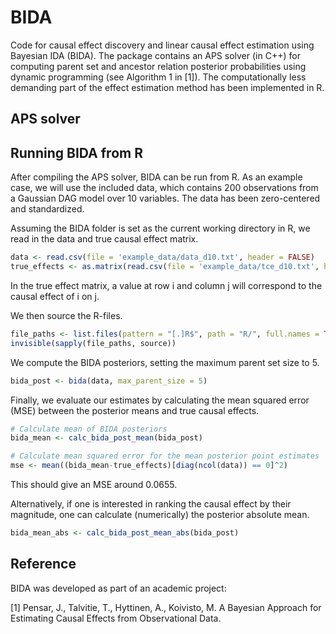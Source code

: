 # BIDA
Code for causal effect discovery and linear causal effect estimation using Bayesian IDA (BIDA). The package contains an APS solver (in C++) for computing parent set and ancestor relation posterior probabilities using dynamic programming (see Algorithm 1 in [1]). The computationally less demanding part of the effect estimation method has been implemented in R.

## APS solver

## Running BIDA from R

After compiling the APS solver, BIDA can be run from R. As an example case, we will use the included data, which contains 200 observations from a Gaussian DAG model over 10 variables. The data has been zero-centered and standardized. 

Assuming the BIDA folder is set as the current working directory in R, we read in the data and true causal effect matrix. 

``` r
data <- read.csv(file = 'example_data/data_d10.txt', header = FALSE)
true_effects <- as.matrix(read.csv(file = 'example_data/tce_d10.txt', header = FALSE))
```

In the true effect matrix, a value at row i and column j will correspond to the causal effect of i on j.

We then source the R-files.

``` r
file_paths <- list.files(pattern = "[.]R$", path = "R/", full.names = TRUE)
invisible(sapply(file_paths, source))
```

We compute the BIDA posteriors, setting the maximum parent set size to 5.

``` r
bida_post <- bida(data, max_parent_size = 5)
```

Finally, we evaluate our estimates by calculating the mean squared error (MSE) between the posterior means and true causal effects. 

``` r
# Calculate mean of BIDA posteriors
bida_mean <- calc_bida_post_mean(bida_post)

# Calculate mean squared error for the mean posterior point estimates 
mse <- mean((bida_mean-true_effects)[diag(ncol(data)) == 0]^2)
```

This should give an MSE around 0.0655. 

Alternatively, if one is interested in ranking the causal effect by their magnitude, one can calculate (numerically) the posterior absolute mean.

``` r
bida_mean_abs <- calc_bida_post_mean_abs(bida_post)
```

## Reference

BIDA was developed as part of an academic project: 

[1] Pensar, J., Talvitie, T., Hyttinen, A., Koivisto, M. A Bayesian Approach for Estimating Causal Effects from Observational Data. 

<!-- Please cite the above paper when using the method or parts of it (modified or as is). -->



